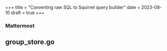 +++
title = "Converting raw SQL to Squirrel query builder"
date = 2023-08-10
draft = true
+++

### Mattermost

## group_store.go
